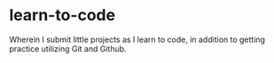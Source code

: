 # learn-to-code
Wherein I submit little projects as I learn to code, in addition to getting practice utilizing Git and Github.
